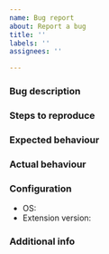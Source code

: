 ```yaml
---
name: Bug report
about: Report a bug
title: ''
labels: ''
assignees: ''

---
```


### Bug description
<!-- Clear bug description -->

### Steps to reproduce
<!-- ex. 1. Open ...,  2. Click on ... -->

### Expected behaviour

### Actual behaviour

### Configuration
- OS: <!-- ex. linux mint 19, windows 10 -->
- Extension version: <!-- ex. 2.2.0 -->

### Additional info
